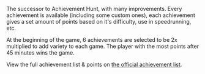 The successor to Achievement Hunt, with many improvements. Every achievement is available (including some custom ones), each achievement gives a set amount of points based on it's difficulty, use in speedrunning, etc.

At the beginning of the game, 6 achievements are selected to be 2x multiplied to add variety to each game. The player with the most points after 45 minutes wins the game.

View the full achievement list & points on [the official achievement list](https://plex1on.github.io/Achievement-Race/list).